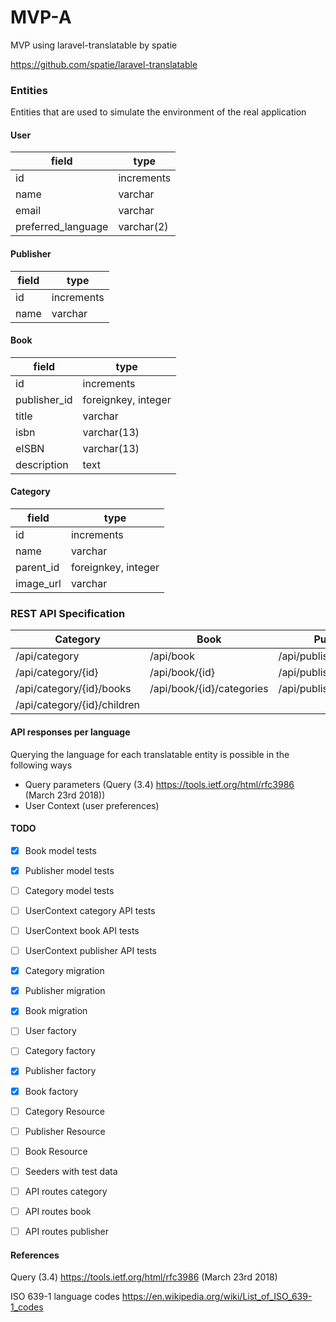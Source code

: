 # MVP-A
MVP using laravel-translatable by spatie

https://github.com/spatie/laravel-translatable


### Entities
Entities that are used to simulate the environment of the real application

#### User

| field | type |
| ------------- | ------------- |
| id   | increments |
| name | varchar |
| email | varchar |
| preferred_language | varchar(2) |


#### Publisher

| field | type |
| ------------- | ------------- |
| id   | increments |
| name | varchar |

#### Book

| field | type |
| ------------- | ------------- |
| id   | increments |
| publisher_id | foreignkey, integer |
| title | varchar |
| isbn | varchar(13) |
| eISBN | varchar(13) |
| description | text |

#### Category

| field     | type                |
| --------- | --------------------|
| id        | increments          |
| name      | varchar             |
| parent_id | foreignkey, integer |
| image_url | varchar             |


### REST API Specification

| Category                    | Book                         | Publisher                 |
|-----------------------------|------------------------------|---------------------------|
| /api/category               | /api/book                    | /api/publisher            |
| /api/category/{id}          | /api/book/{id}               | /api/publisher/{id}       |
| /api/category/{id}/books    | /api/book/{id}/categories    | /api/publisher/{id}/books |
| /api/category/{id}/children |                              |                           |

#### API responses per language
Querying the language for each translatable entity is possible in the following ways

- Query parameters (Query (3.4) https://tools.ietf.org/html/rfc3986 (March 23rd 2018))
- User Context (user preferences)


#### TODO

- [x] Book model tests
- [x] Publisher model tests
- [ ] Category model tests

- [ ] UserContext category API tests
- [ ] UserContext book API tests
- [ ] UserContext publisher API tests

- [x] Category migration
- [x] Publisher migration
- [x] Book migration

- [ ] User factory
- [ ] Category factory
- [x] Publisher factory
- [x] Book factory

- [ ] Category Resource
- [ ] Publisher Resource
- [ ] Book Resource

- [ ] Seeders with test data

- [ ] API routes category
- [ ] API routes book
- [ ] API routes publisher



#### References
Query (3.4) https://tools.ietf.org/html/rfc3986 (March 23rd 2018)

ISO 639-1 language codes https://en.wikipedia.org/wiki/List_of_ISO_639-1_codes
